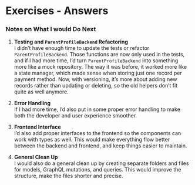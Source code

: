 # Exercises - Answers

### Notes on What I would Do Next

1. **Testing and `ParentProfileBackend` Refactoring**  
   I didn’t have enough time to update the tests or refactor `ParentProfileBackend`. Those functions are now only used in the tests, and if I had more time, I’d turn `ParentProfileBackend` into something more like a mock repository. The way it was before, it worked more like a state manager, which made sense when storing just one record per payment method. Now, with versioning, it’s more about adding new records rather than updating or deleting, so the old helpers don’t fit quite as well anymore.

2. **Error Handling**  
   If I had more time, I’d also put in some proper error handling to make both the developer and user experience smoother. 

3. **Frontend Interface**  
   I’d also add proper interfaces to the frontend so the components can work with types as well. This would make everything flow better between the backend and frontend, and keep things easier to maintain.

4. **General Clean Up**  
   I would also do a general clean up by creating separate folders and files for models, GraphQL mutations, and queries. This would improve the structure, make the files shorter and precise.
